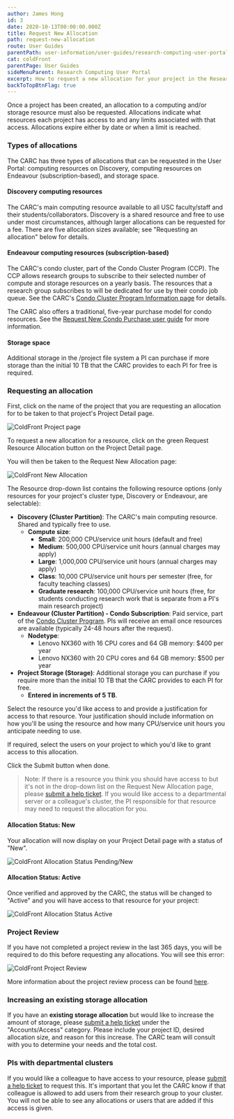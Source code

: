 ```yaml
---
author: James Hong
id: 3
date: 2020-10-13T00:00:00.000Z
title: Request New Allocation
path: request-new-allocation
route: User Guides
parentPath: user-information/user-guides/research-computing-user-portal
cat: coldFront
parentPage: User Guides
sideMenuParent: Research Computing User Portal
excerpt: How to request a new allocation for your project in the Research Computing User Portal.
backToTopBtnFlag: true
---
```


Once a project has been created, an allocation to a computing and/or storage resource must also be requested. Allocations indicate what resources each project has access to and any limits associated with that access. Allocations expire either by date or when a limit is reached.

### Types of allocations

The CARC has three types of allocations that can be requested in the User Portal: computing resources on Discovery, computing resources on Endeavour (subscription-based), and storage space.

#### Discovery computing resources

The CARC's main computing resource available to all USC faculty/staff and their students/collaborators. Discovery is a shared resource and free to use under most circumstances, although larger allocations can be requested for a fee. There are five allocation sizes available; see "Requesting an allocation" below for details.

#### Endeavour computing resources (subscription-based)

The CARC's condo cluster, part of the Condo Cluster Program (CCP). The CCP allows research groups to subscribe to their selected number of compute and storage resources on a yearly basis. The resources that a research group subscribes to will be dedicated for use by their condo job queue. See the CARC's [Condo Cluster Program Information page](/user-information/ccp/program-information) for details.  

The CARC also offers a traditional, five-year purchase model for condo resources. See the [Request New Condo Purchase user guide](/user-information/user-guides/research-computing-user-portal/request-new-purchase) for more information.

#### Storage space

Additional storage in the /project file system a PI can purchase if more storage than the initial 10 TB that the CARC provides to each PI for free is required.

### Requesting an allocation

First, click on the name of the project that you are requesting an allocation for to be taken to that project's Project Detail page.

![ColdFront Project page](/images/coldfront_project_detail.gif)

To request a new allocation for a resource, click on the green Request Resource Allocation button on the Project Detail page.

You will then be taken to the Request New Allocation page:

![ColdFront New Allocation](/images/coldfront_allocationnew.png)

The Resource drop-down list contains the following resource options (only resources for your project's cluster type, Discovery or Endeavour, are selectable):

* **Discovery (Cluster Partition)**: The CARC's main computing resource. Shared and typically free to use.  
  * **Compute size**:
      * **Small**: 200,000 CPU/service unit hours (default and free)
      * **Medium**: 500,000 CPU/service unit hours (annual charges may apply)
      * **Large**: 1,000,000 CPU/service unit hours (annual charges may apply)
      * **Class**: 10,000 CPU/service unit hours per semester (free, for faculty teaching classes)
      * **Graduate research**: 100,000 CPU/service unit hours (free, for students conducting research work that is separate from a PI's main research project)
* **Endeavour (Cluster Partition) - Condo Subscription**: Paid service, part of the [Condo Cluster Program](/user-information/ccp). PIs will receive an email once resources are available (typically 24-48 hours after the request). 
  * **Nodetype**:
      * Lenovo NX360 with 16 CPU cores and 64 GB memory: $400 per year 
      * Lenovo NX360 with 20 CPU cores and 64 GB memory: $500 per year
* **Project Storage (Storage)**: Additional storage you can purchase if you require more than the initial 10 TB that the CARC provides to each PI for free.
  * **Entered in increments of 5 TB**.

Select the resource you'd like access to and provide a justification for access to that resource. Your justification should include information on how you'll be using the resource and how many CPU/service unit hours you anticipate needing to use.

If required, select the users on your project to which you'd like to grant access to this allocation.

Click the Submit button when done.

> Note: If there is a resource you think you should have access to but it's not in the drop-down list on the Request New Allocation page, please [submit a help ticket](/user-information/ticket-submission). If you would like access to a departmental server or a colleague's cluster, the PI responsible for that resource may need to request the allocation for you.  

#### Allocation Status: New
Your allocation will now display on your Project Detail page with a status of "New".

![ColdFront Allocation Status Pending/New](/images/coldfront_allocationstatusnew.png)

#### Allocation Status: Active
Once verified and approved by the CARC, the status will be changed to "Active" and you will have access to that resource for your project:

![ColdFront Allocation Status Active](/images/coldfront_allocationstatusactive.png)

### Project Review
If you have not completed a project review in the last 365 days, you will be required to do this before requesting any allocations.  You will see this error:   

![ColdFront Project Review](/images/coldfront_projectreviewnotification.png)

More information about the project review process can be found [here](yearly-project-renewal).

### Increasing an existing storage allocation

If you have an **existing storage allocation** but would like to increase the amount of storage, please [submit a help ticket](/user-information/ticket-submission) under the "Accounts/Access" category. Please include your project ID, desired allocation size, and reason for this increase. The CARC team will consult with you to determine your needs and the total cost.

### PIs with departmental clusters

If you would like a colleague to have access to your resource, please [submit a help ticket](/user-information/ticket-submission) to request this. It's important that you let the CARC know if that colleague is allowed to add users from their research group to your cluster. You will not be able to see any allocations or users that are added if this access is given.
